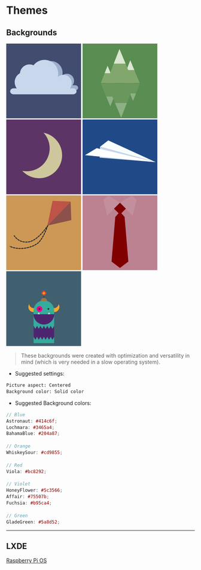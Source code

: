 # Themes
## Backgrounds
![Cloud](img/cloud.png)
![Mountain](img/mountains.png)
![Moon](img/moon.png)
![Plane](img/plane.png)
![Kite](img/kite.png)
![Tie](img/tie.png)
![Monster](img/monster.png)
> These backgrounds were created with optimization and versatility in mind (which is very needed in a slow operating system).
- Suggested settings:
```sh
Picture aspect: Centered
Background color: Solid color
```

- Suggested Background colors:
```scss
// Blue
Astronaut: #414c6f;
Lochmara: #3465a4;
BahamaBlue: #204a87;

// Orange
WhiskeySour: #cd9855;

// Red
Viola: #bc8292;

// Violet
HoneyFlower: #5c3566;
Affair: #75507b;
Fuchsia: #b95ca4;

// Green
GladeGreen: #5a8d52;
```
---------------------------------------------------------------
## LXDE
[Raspberry Pi OS](documents/raspberry-pi-os_lxde.md)
